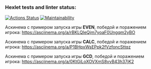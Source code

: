 ### Hexlet tests and linter status:
[![Actions Status](https://github.com/PLG-9/java-project-61/actions/workflows/hexlet-check.yml/badge.svg)](https://github.com/PLG-9/java-project-61/actions)
[![Maintainability](https://api.codeclimate.com/v1/badges/54d71c1931e5cfc31cac/maintainability)](https://codeclimate.com/github/PLG-9/java-project-61/maintainability)

Аскинема с примером запуска игры **EVEN**, победой и поражением игрока:
https://asciinema.org/a/rBKLQIeQjm7yoaF0Ungqm2yBO

Аскинема с примером запуска игры **CALC**, победой и поражением игрока:
https://asciinema.org/a/P1BHpxWsEPpk2fVzfoncSttqz

Аскинема с примером запуска игры **GCD**, победой и поражением игрока:
https://asciinema.org/a/0KtGiLoXOVXmS8vvB43h37jK2
